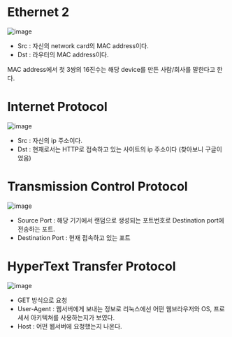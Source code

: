 # Ethernet 2

![image](https://user-images.githubusercontent.com/35518072/42095391-70d24ba0-7bed-11e8-8159-1dd1fc60d3cd.png)

* Src : 자신의 network card의 MAC address이다.
* Dst : 라우터의 MAC address이다.

MAC address에서 첫 3쌍의 16진수는 해당 device를 만든 사람/회사를 말한다고 한다.

# Internet Protocol

![image](https://user-images.githubusercontent.com/35518072/42095851-c2a7df34-7bee-11e8-83c5-af40fa69bc7c.png)

* Src : 자신의 ip 주소이다.
* Dst : 현재로서는 HTTP로 접속하고 있는 사이트의 ip 주소이다 (찾아보니 구글이었음)

# Transmission Control Protocol

![image](https://user-images.githubusercontent.com/35518072/42096055-4ef5d6c6-7bef-11e8-8425-005730f73245.png)

* Source Port : 해당 기기에서 랜덤으로 생성되는 포트번호로 Destination port에 전송하는 포트.
* Destination Port : 현재 접속하고 있는 포트

# HyperText Transfer Protocol

![image](https://user-images.githubusercontent.com/35518072/42096599-b5c0232e-7bf0-11e8-8d89-42a65a042ad5.png)

* GET 방식으로 요청
* User-Agent : 웹서버에게 보내는 정보로 리눅스에선 어떤 웹브라우저와 OS, 프로세서 아키텍쳐를 사용하는지가 보였다.
* Host : 어떤 웹서버에 요청했는지 나온다.